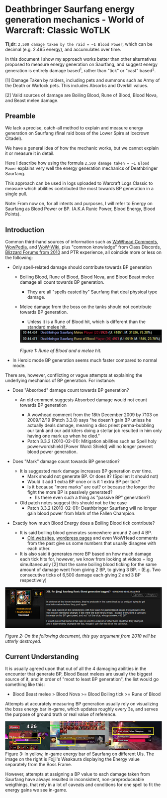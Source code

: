 # Deathbringer Saurfang energy generation mechanics - World of Warcraft: Classic WoTLK

**Tl;dr:** 
`2,500 damage taken by the raid = ~1 Blood Power`, which can be decimal (e.g. 2.495 energy), and accumulates over time.

In this document I show my approach works better than other alternatives proposed to measure energy generation on Saurfang, and suggest energy generation is entirely damage based<sup>1</sup>, rather than "tick" or "cast" based<sup>2</sup>.

[1] Damage Taken by raiders, including pets and summons such as Army of the Death or Warlock pets. This includes Absorbs and Overkill values.

[2] Valid sources of damage are Boiling Blood, Rune of Blood, Blood Nova, and Beast melee damage.

## Preamble

We lack a precise, catch-all method to explain and measure energy generation on Saurfang (final raid boss of the Lower Spire at Icecrown Citadel). 

We have a general idea of how the mechanic works, but we cannot explain it or measure it in detail.

Here I describe how using the formula `2,500 damage taken = ~1 Blood Power` explains very well the energy generation mechanics of Deathbringer Saurfang.

This approach can be used in logs uploaded to Warcraft Logs Classic to measure which abilities contributed the most towards BP generation in a single pull.

Note: From now on, for all intents and purposes, I will refer to Energy on Saurfang as Blood Power or BP.
(A.K.A Runic Power, Blood Energy, Blood Points). 

## Introduction

Common third-hand sources of information such as [WoWhead Comments](https://www.wowhead.com/wotlk/npc=37813/deathbringer-saurfang#comments), [WowPedia](https://wowpedia.fandom.com/wiki/Deathbringer_Saurfang), and [WoW-Wiki](https://wowwiki-archive.fandom.com/wiki/Deathbringer_Saurfang), plus "common knowledge" from Class Discords, [Blizzard Forums from 2010](https://web.archive.org/web/20100213045756/http://forums.worldofwarcraft.com/thread.html?topicId=22749002374&sid=1&pageNo=1) and PTR experience, all coincide more or less on the following:

- Only spell-related damage should contribute towards BP generation
    - Boiling Blood, Rune of Blood, Blood Nova, and Blood Beast melee damage all count towards BP generation.
        - They are all "spells casted by" Saurfang that deal physical type damage.
    - Melee damage from the boss on the tanks should not contribute towards BP generation. 
        - Unless it is a Rune of Blood hit, which is different than the standard melee hit.
        <img src="_img/BloodRune_damage.png" />
        
        *Figure 1: Rune of Blood and a melee hit.*


- In Heroic mode BP generation seems much faster compared to normal mode.

There are, however, conflicting or vague attempts at explaining the underlying mechanics of BP generation. For instance: 

- Does "Absorbed" damage count towards BP generation?
    - An old comment suggests Absorbed damage would not count towards BP generation
    
        - A wowhead comment from the 18th December 2009 by 7103 on 2009/12/19 (Patch 3.3.0) says "he doesn't gain BP unless he actually deals damage, meaning a disc priest perma-bubbling our tank and our add kiters doing a stellar job resulted in him only having one mark up when he died."
        - Patch 3.3.2 (2010-02-01): Mitigation abilities such as Spell holy powerwordshield [Power Word: Shield] will no longer prevent blood power generation.
    
- Does "Mark" damage count towards BP generation?
    - It is suggested mark damage increases BP generation over time.
        - Mark should not generate BP. Or does it? (Spoiler: It should not)
        - Would it add 1 extra BP once or is it 1 extra BP per tick? 
        - Is it because "more marks" are out? or because the longer the fight the more BP is passively generated?
             - (Is there even such a thing as "passive BP" generation?)
    - Old patch notes suggest this should not be the case
        - Patch 3.3.2 (2010-02-01): Deathbringer Saurfang will no longer gain blood power from Mark of the Fallen Champion.
         

- Exactly how much Blood Energy does a Boiling Blood tick contribute? 
    - It is said boiling blood generates somewhere around 2 and 4 BP. 
        - [Old websites](https://typehforheals.com/raid-strategies/wrath-of-the-lich-king/icecrown-citadel/deathbringer-saurfang/#:~:text=Besides%20Blood%20Nova%2C%20Saurfang%20will%20be%20casting%20Boiling,or%20Divine%20Shield%20this%20should%20be%20done%20immediately), [wordpress pages](https://dontstandinthefire.wordpress.com/tactics/icecrown-citadel/deathbringer-saurfang-10-man/) and even WoWHead comments from the past give us some numbers that usually disagree with each other.
    - It is also said it generates more BP based on how much damage each tick hits for, however, we know from looking at videos + log simultaneously [2] that the same boiling blood ticking for the same amount of damage went from giving 2 BP, to giving 3 BP. 
          - (E.g. Two consecutive ticks of 6,500 damage each giving 2 and 3 BP respectively)
      
<img src="_img/Forum_comment_2010.png" />

*Figure 2: On the following document, this guy argument from 2010 will be utterly destroyed.*

## Current Understanding

It is usually agreed upon that out of all the 4 damaging abilities in the encounter that generate BP, Blood Beast melees are usually the biggest source of it, and in order of "most to least BP generation", the list would go something like this:

  - Blood Beast melee > Blood Nova >= Blood Boiling tick >= Rune of Blood 

Attempts at accurately measuring BP generation usually rely on visualizing the boss energy bar in-game, which updates roughly every 3s, and serves the purpose of ground truth or real value of reference.

<img src="_img/Saurfang_energy_bar_ingame.jpg" />Figure 3: In yellow, in-game energy bar of Saurfang on different UIs. The image on the right is Fojji's Weakaura displaying the Energy value separately from the Boss Frame.

However, attempts at assigning a BP value to each damage taken from Saurfang have always resulted in inconsistent, non-preproduceable weigthings, that rely in a lot of caveats and conditions for one spell to fit the energy gains we see in-game. 


